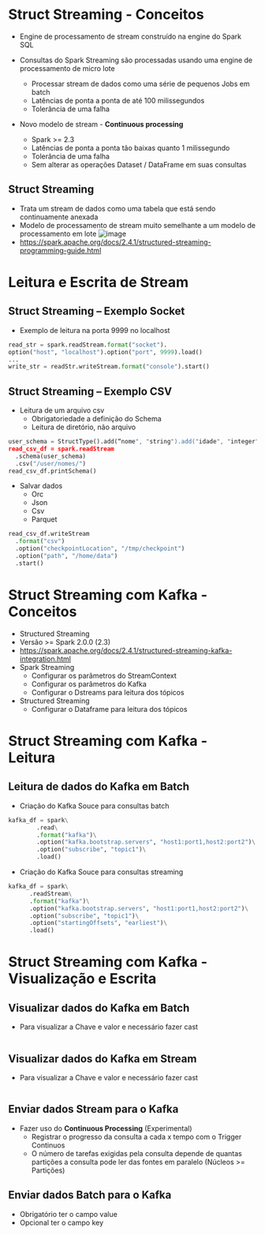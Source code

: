 # Struct Streaming - Conceitos
- Engine de processamento de stream construído na engine do Spark SQL
- Consultas do Spark Streaming são processadas usando uma engine de processamento de micro lote
  - Processar stream de dados como uma série de pequenos Jobs em batch
  - Latências de ponta a ponta de até 100 milissegundos
  - Tolerância de uma falha
 
- Novo modelo de stream - **Continuous processing**
  - Spark >= 2.3
  - Latências de ponta a ponta tão baixas quanto 1 milissegundo
  - Tolerância de uma falha
  - Sem alterar as operações Dataset / DataFrame em suas consultas

## Struct Streaming
- Trata um stream de dados como uma tabela que está sendo continuamente anexada
- Modelo de processamento de stream muito semelhante a um modelo de processamento em lote
![image](https://github.com/Marinaafc/anotacoes-estudo/assets/107056644/ae37da63-818b-466e-b3be-835784bf2ad7)
- https://spark.apache.org/docs/2.4.1/structured-streaming-programming-guide.html

# Leitura e Escrita de Stream
## Struct Streaming – Exemplo Socket
- Exemplo de leitura na porta 9999 no localhost
```python
read_str = spark.readStream.format("socket").
option("host", "localhost").option("port", 9999).load()
...
write_str = readStr.writeStream.format("console").start()
```
## Struct Streaming – Exemplo CSV
- Leitura de um arquivo csv
  - Obrigatoriedade a definição do Schema
  - Leitura de diretório, não arquivo
```python
user_schema = StructType().add(“nome", "string").add("idade", "integer")
read_csv_df = spark.readStream
  .schema(user_schema)
  .csv("/user/nomes/") 
read_csv_df.printSchema()
```
- Salvar dados
  - Orc
  - Json
  - Csv
  - Parquet
```python
read_csv_df.writeStream
  .format("csv")
  .option("checkpointLocation", "/tmp/checkpoint")
  .option("path", "/home/data")
  .start()
```
# Struct Streaming com Kafka - Conceitos
-  Structured Streaming
  - Versão >= Spark 2.0.0 (2.3)
  - https://spark.apache.org/docs/2.4.1/structured-streaming-kafka-integration.html
- Spark Streaming
  - Configurar os parâmetros do StreamContext
  - Configurar os parâmetros do Kafka
  - Configurar o Dstreams para leitura dos tópicos
- Structured Streaming
  - Configurar o Dataframe para leitura dos tópicos

# Struct Streaming com Kafka - Leitura
## Leitura de dados do Kafka em Batch
- Criação do Kafka Souce para consultas batch
```python
kafka_df = spark\
        .read\
        .format("kafka")\
        .option("kafka.bootstrap.servers", "host1:port1,host2:port2")\
        .option("subscribe", "topic1")\
        .load()
```
- Criação do Kafka Souce para consultas streaming
```python
kafka_df = spark\
      .readStream\
      .format("kafka")\
      .option("kafka.bootstrap.servers", "host1:port1,host2:port2")\
      .option("subscribe", "topic1")\
      .option("startingOffsets", "earliest")\
      .load()
```
# Struct Streaming com Kafka - Visualização e Escrita
## Visualizar dados do Kafka em Batch
- Para visualizar a Chave e valor e necessário fazer cast
```python
```
## Visualizar dados do Kafka em Stream
- Para visualizar a Chave e valor e necessário fazer cast
```python
```
## Enviar dados Stream para o Kafka
- Fazer uso do **Continuous Processing** (Experimental)
  - Registrar o progresso da consulta a cada x tempo com o Trigger Continuos
  - O número de tarefas exigidas pela consulta depende de quantas partições a consulta pode ler das fontes em paralelo (Núcleos >= Partições)
## Enviar dados Batch para o Kafka
- Obrigatório ter o campo value
- Opcional ter o campo key
